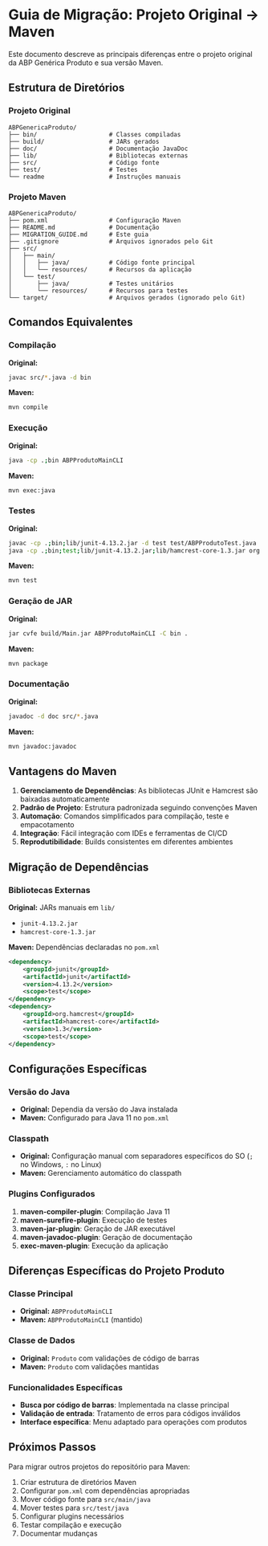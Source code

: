 # Guia de Migração: Projeto Original → Maven

Este documento descreve as principais diferenças entre o projeto original da ABP Genérica Produto e sua versão Maven.

## Estrutura de Diretórios

### Projeto Original
```
ABPGenericaProduto/
├── bin/                    # Classes compiladas
├── build/                  # JARs gerados
├── doc/                    # Documentação JavaDoc
├── lib/                    # Bibliotecas externas
├── src/                    # Código fonte
├── test/                   # Testes
└── readme                  # Instruções manuais
```

### Projeto Maven
```
ABPGenericaProduto/
├── pom.xml                 # Configuração Maven
├── README.md               # Documentação
├── MIGRATION_GUIDE.md      # Este guia
├── .gitignore              # Arquivos ignorados pelo Git
├── src/
│   ├── main/
│   │   ├── java/           # Código fonte principal
│   │   └── resources/      # Recursos da aplicação
│   └── test/
│       ├── java/           # Testes unitários
│       └── resources/      # Recursos para testes
└── target/                 # Arquivos gerados (ignorado pelo Git)
```

## Comandos Equivalentes

### Compilação

**Original:**
```bash
javac src/*.java -d bin
```

**Maven:**
```bash
mvn compile
```

### Execução

**Original:**
```bash
java -cp .;bin ABPProdutoMainCLI
```

**Maven:**
```bash
mvn exec:java
```

### Testes

**Original:**
```bash
javac -cp .;bin;lib/junit-4.13.2.jar -d test test/ABPProdutoTest.java
java -cp .;bin;test;lib/junit-4.13.2.jar;lib/hamcrest-core-1.3.jar org.junit.runner.JUnitCore ABPProdutoTest
```

**Maven:**
```bash
mvn test
```

### Geração de JAR

**Original:**
```bash
jar cvfe build/Main.jar ABPProdutoMainCLI -C bin .
```

**Maven:**
```bash
mvn package
```

### Documentação

**Original:**
```bash
javadoc -d doc src/*.java
```

**Maven:**
```bash
mvn javadoc:javadoc
```

## Vantagens do Maven

1. **Gerenciamento de Dependências**: As bibliotecas JUnit e Hamcrest são baixadas automaticamente
2. **Padrão de Projeto**: Estrutura padronizada seguindo convenções Maven
3. **Automação**: Comandos simplificados para compilação, teste e empacotamento
4. **Integração**: Fácil integração com IDEs e ferramentas de CI/CD
5. **Reprodutibilidade**: Builds consistentes em diferentes ambientes

## Migração de Dependências

### Bibliotecas Externas

**Original:** JARs manuais em `lib/`
- `junit-4.13.2.jar`
- `hamcrest-core-1.3.jar`

**Maven:** Dependências declaradas no `pom.xml`
```xml
<dependency>
    <groupId>junit</groupId>
    <artifactId>junit</artifactId>
    <version>4.13.2</version>
    <scope>test</scope>
</dependency>
<dependency>
    <groupId>org.hamcrest</groupId>
    <artifactId>hamcrest-core</artifactId>
    <version>1.3</version>
    <scope>test</scope>
</dependency>
```

## Configurações Específicas

### Versão do Java
- **Original:** Dependia da versão do Java instalada
- **Maven:** Configurado para Java 11 no `pom.xml`

### Classpath
- **Original:** Configuração manual com separadores específicos do SO (`;` no Windows, `:` no Linux)
- **Maven:** Gerenciamento automático do classpath

### Plugins Configurados

1. **maven-compiler-plugin**: Compilação Java 11
2. **maven-surefire-plugin**: Execução de testes
3. **maven-jar-plugin**: Geração de JAR executável
4. **maven-javadoc-plugin**: Geração de documentação
5. **exec-maven-plugin**: Execução da aplicação

## Diferenças Específicas do Projeto Produto

### Classe Principal
- **Original:** `ABPProdutoMainCLI`
- **Maven:** `ABPProdutoMainCLI` (mantido)

### Classe de Dados
- **Original:** `Produto` com validações de código de barras
- **Maven:** `Produto` com validações mantidas

### Funcionalidades Específicas
- **Busca por código de barras**: Implementada na classe principal
- **Validação de entrada**: Tratamento de erros para códigos inválidos
- **Interface específica**: Menu adaptado para operações com produtos

## Próximos Passos

Para migrar outros projetos do repositório para Maven:

1. Criar estrutura de diretórios Maven
2. Configurar `pom.xml` com dependências apropriadas
3. Mover código fonte para `src/main/java`
4. Mover testes para `src/test/java`
5. Configurar plugins necessários
6. Testar compilação e execução
7. Documentar mudanças 